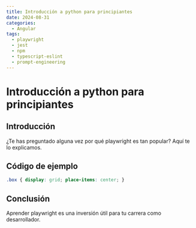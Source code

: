 ```yaml
---
title: Introducción a python para principiantes
date: 2024-08-31
categories:
  - Angular
tags:
  - playwright
  - jest
  - npm
  - typescript-eslint
  - prompt-engineering
---
```


# Introducción a python para principiantes

## Introducción

¿Te has preguntado alguna vez por qué playwright es tan popular? Aquí te lo explicamos.

## Código de ejemplo

```css
.box { display: grid; place-items: center; }
```

## Conclusión

Aprender playwright es una inversión útil para tu carrera como desarrollador.